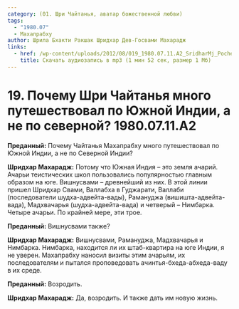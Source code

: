 ```yaml
---
category: (01. Шри Чайтанья, аватар божественной любви)
tags:
  - "1980.07"
  - Махапрабху
author: Шрила Бхакти Ракшак Шридхар Дев-Госвами Махарадж
links:
  - href: /wp-content/uploads/2012/08/019_1980.07.11.A2_SridharMj_Pochemu_Shri_Chaitanya_mnogo_puteshestvoval_po_Yujnoy_Indii.mp3
    title: Скачать аудиозапись в mp3 (1 мин 52 сек, размер 1 Мб)
---
```


# 19. Почему Шри Чайтанья много путешествовал по Южной Индии, а не по северной? 1980.07.11.A2

**Преданный:** Почему Чайтанья Махапрабху много путешествовал по Южной Индии, а не по Северной Индии?

**Шридхар Махарадж:** Потому что Южная Индия – это земля ачарий. Ачарьи теистических школ пользовались популярностью главным образом на юге. Вишнусвами – древнейший из них. В этой линии пришел Шридхар Свами, Валлабха в Гуджарати, Валлаби (последователи шудха-адвейта-вады), Рамануджа (вишишта-адвейта-вада), Мадхвачарья (шудха-адвейта-вада) и четверый – Нимбарка. Четыре ачарьи. По крайней мере, эти трое.

**Преданный:** Вишнусвами также?

**Шридхар Махарадж:** Вишнусвами, Рамануджа, Мадхвачарья и Нимбарка. Нимбарка, находится ли их штаб-квартира на юге Индии, я не уверен. Махапрабху наносил визиты этим ачарьям, их последователям и пытался проповедовать ачинтья-бхеда-абхеда-ваду в их среде.

**Преданный:** Возродить.

**Шридхар Махарадж:** Да, возродить. И также дать им новую жизнь.

